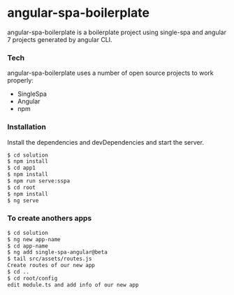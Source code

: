 # angular-spa-boilerplate

angular-spa-boilerplate is a boilerplate project using single-spa and angular 7 projects generated by angular CLI.
### Tech
angular-spa-boilerplate uses a number of open source projects to work properly:

* SingleSpa
* Angular
* npm

### Installation

Install the dependencies and devDependencies and start the server.

```sh
$ cd solution
$ npm install
$ cd app1
$ npm install
$ npm run serve:sspa
$ cd root
$ npm install
$ ng serve
```

### To create anothers apps

```sh
$ cd solution
$ ng new app-name
$ cd app-name
$ ng add single-spa-angular@beta
$ tail src/assets/routes.js
Create routes of our new app
$ cd ..
$ cd root/config
edit module.ts and add info of our new app
```

